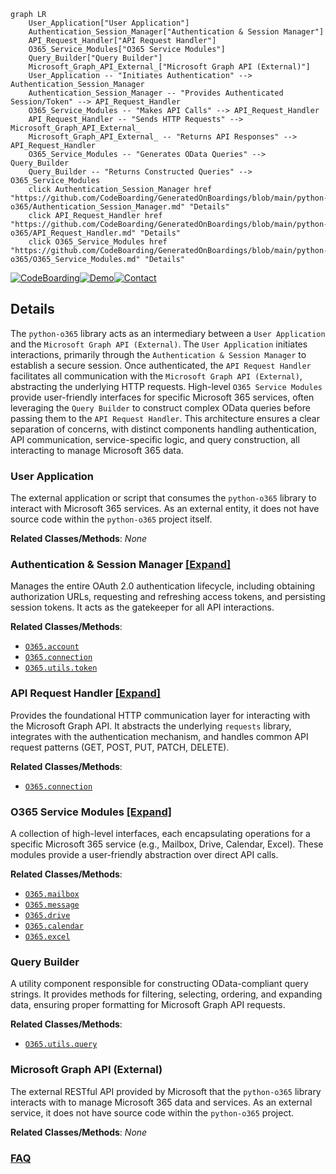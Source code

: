 ```mermaid
graph LR
    User_Application["User Application"]
    Authentication_Session_Manager["Authentication & Session Manager"]
    API_Request_Handler["API Request Handler"]
    O365_Service_Modules["O365 Service Modules"]
    Query_Builder["Query Builder"]
    Microsoft_Graph_API_External_["Microsoft Graph API (External)"]
    User_Application -- "Initiates Authentication" --> Authentication_Session_Manager
    Authentication_Session_Manager -- "Provides Authenticated Session/Token" --> API_Request_Handler
    O365_Service_Modules -- "Makes API Calls" --> API_Request_Handler
    API_Request_Handler -- "Sends HTTP Requests" --> Microsoft_Graph_API_External_
    Microsoft_Graph_API_External_ -- "Returns API Responses" --> API_Request_Handler
    O365_Service_Modules -- "Generates OData Queries" --> Query_Builder
    Query_Builder -- "Returns Constructed Queries" --> O365_Service_Modules
    click Authentication_Session_Manager href "https://github.com/CodeBoarding/GeneratedOnBoardings/blob/main/python-o365/Authentication_Session_Manager.md" "Details"
    click API_Request_Handler href "https://github.com/CodeBoarding/GeneratedOnBoardings/blob/main/python-o365/API_Request_Handler.md" "Details"
    click O365_Service_Modules href "https://github.com/CodeBoarding/GeneratedOnBoardings/blob/main/python-o365/O365_Service_Modules.md" "Details"
```

[![CodeBoarding](https://img.shields.io/badge/Generated%20by-CodeBoarding-9cf?style=flat-square)](https://github.com/CodeBoarding/GeneratedOnBoardings)[![Demo](https://img.shields.io/badge/Try%20our-Demo-blue?style=flat-square)](https://www.codeboarding.org/demo)[![Contact](https://img.shields.io/badge/Contact%20us%20-%20contact@codeboarding.org-lightgrey?style=flat-square)](mailto:contact@codeboarding.org)

## Details

The `python-o365` library acts as an intermediary between a `User Application` and the `Microsoft Graph API (External)`. The `User Application` initiates interactions, primarily through the `Authentication & Session Manager` to establish a secure session. Once authenticated, the `API Request Handler` facilitates all communication with the `Microsoft Graph API (External)`, abstracting the underlying HTTP requests. High-level `O365 Service Modules` provide user-friendly interfaces for specific Microsoft 365 services, often leveraging the `Query Builder` to construct complex OData queries before passing them to the `API Request Handler`. This architecture ensures a clear separation of concerns, with distinct components handling authentication, API communication, service-specific logic, and query construction, all interacting to manage Microsoft 365 data.

### User Application
The external application or script that consumes the `python-o365` library to interact with Microsoft 365 services. As an external entity, it does not have source code within the `python-o365` project itself.


**Related Classes/Methods**: _None_

### Authentication & Session Manager [[Expand]](./Authentication_Session_Manager.md)
Manages the entire OAuth 2.0 authentication lifecycle, including obtaining authorization URLs, requesting and refreshing access tokens, and persisting session tokens. It acts as the gatekeeper for all API interactions.


**Related Classes/Methods**:

- <a href="https://github.com/O365/python-o365/blob/master/O365/account.py" target="_blank" rel="noopener noreferrer">`O365.account`</a>
- <a href="https://github.com/O365/python-o365/blob/master/O365/connection.py" target="_blank" rel="noopener noreferrer">`O365.connection`</a>
- <a href="https://github.com/O365/python-o365/blob/master/O365/utils/token.py" target="_blank" rel="noopener noreferrer">`O365.utils.token`</a>


### API Request Handler [[Expand]](./API_Request_Handler.md)
Provides the foundational HTTP communication layer for interacting with the Microsoft Graph API. It abstracts the underlying `requests` library, integrates with the authentication mechanism, and handles common API request patterns (GET, POST, PUT, PATCH, DELETE).


**Related Classes/Methods**:

- <a href="https://github.com/O365/python-o365/blob/master/O365/connection.py" target="_blank" rel="noopener noreferrer">`O365.connection`</a>


### O365 Service Modules [[Expand]](./O365_Service_Modules.md)
A collection of high-level interfaces, each encapsulating operations for a specific Microsoft 365 service (e.g., Mailbox, Drive, Calendar, Excel). These modules provide a user-friendly abstraction over direct API calls.


**Related Classes/Methods**:

- <a href="https://github.com/O365/python-o365/blob/master/O365/mailbox.py" target="_blank" rel="noopener noreferrer">`O365.mailbox`</a>
- <a href="https://github.com/O365/python-o365/blob/master/O365/message.py" target="_blank" rel="noopener noreferrer">`O365.message`</a>
- <a href="https://github.com/O365/python-o365/blob/master/O365/drive.py" target="_blank" rel="noopener noreferrer">`O365.drive`</a>
- <a href="https://github.com/O365/python-o365/blob/master/O365/calendar.py" target="_blank" rel="noopener noreferrer">`O365.calendar`</a>
- <a href="https://github.com/O365/python-o365/blob/master/O365/excel.py" target="_blank" rel="noopener noreferrer">`O365.excel`</a>


### Query Builder
A utility component responsible for constructing OData-compliant query strings. It provides methods for filtering, selecting, ordering, and expanding data, ensuring proper formatting for Microsoft Graph API requests.


**Related Classes/Methods**:

- <a href="https://github.com/O365/python-o365/blob/master/O365/utils/query.py" target="_blank" rel="noopener noreferrer">`O365.utils.query`</a>


### Microsoft Graph API (External)
The external RESTful API provided by Microsoft that the `python-o365` library interacts with to manage Microsoft 365 data and services. As an external service, it does not have source code within the `python-o365` project.


**Related Classes/Methods**: _None_



### [FAQ](https://github.com/CodeBoarding/GeneratedOnBoardings/tree/main?tab=readme-ov-file#faq)